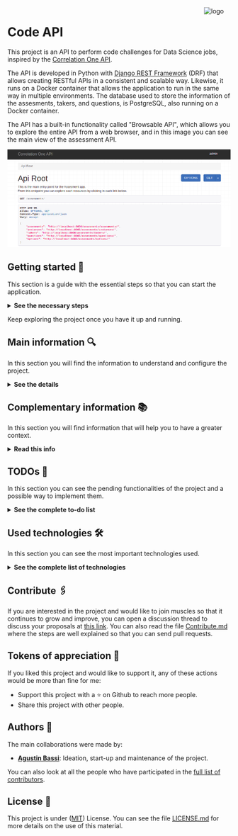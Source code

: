 <a href="https://www.correlation-one.com/">
    <img src="doc/logo.png" alt="logo" title="Correlation One" align="right" width="60" height="60" />
</a>

Code API
========

This project is an API to perform code challenges for Data Science jobs, inspired by the [Correlation One API](https://quiz.correlation-one.com/test/data-scientist).

The API is developed in Python with [Django REST Framework](https://www.django-rest-framework.org/) (DRF) that allows creating RESTful APIs in a consistent and scalable way. Likewise, it runs on a Docker container that allows the application to run in the same way in multiple environments. The database used to store the information of the assesments, takers, and questions, is PostgreSQL, also running on a Docker container.

The API has a built-in functionality called "Browsable API", which allows you to explore the entire API from a web browser, and in this image you can see the main view of the assessment API.

![screenshot-browsable-api](doc/screenshot-browsable-api.png)

## Getting started 🚀

This section is a guide with the essential steps so that you can start the application.

<details><summary><b>See the necessary steps</b></summary>

### Install dependencies

To run this project you need to install `Docker` and` Docker Compose`.

In [this article](https://support.netfoundry.io/hc/en-us/articles/360057865692-Installing-Docker-and-docker-compose-for-Ubuntu-20-04) are the details to install Docker and Docker Compose on a Linux machine. In case you want to install the tools on another platform or have any problems, you can read the official documentation of [Docker](https://docs.docker.com/get-docker/) and also that of [Docker Compose](https://docs.docker.com/compose/install/).

Continue with downloading the code when you have the dependencies installed and working.

### Download the code

To download the code, the best thing to do is to `fork` this project to your personal account by clicking on [this link](https://github.com/agustinBassi/code-api/fork). Once you have the fork to your account, download it from the terminal with this command (remember to put your username in the link):

```
git clone https://github.com/USER/code-api.git
```

> In case you don't have a Github account, or you don't want to fork, you can directly clone this repo with the command `git clone https://github.com/agustinBassi/code-api.git`.

### Initial project configuration

To run the application, you first need to download the database image with the `docker-compose pull db` command. Next, you need to compile the REST API service with the `docker-compose build code-api` command (it may take a few minutes).

When the above processes finish, start the database service with the command `docker-compose up -d db` from the root of the project. With the database running, it is necessary to create the tables that the application needs to work with the command `docker-compose run code-api python manage.py migrate`.

In this project some sample data is included so that you can put the application to work with preloaded information. It is recommended that you import this data to test the application quickly without having to load the test data manually. To load the pre-loaded data, run the following command:

```
docker-compose run code-api python manage.py loaddata .fixtures/db.json
```

### Run the application

With the initial configurations done, it is time to run the API service with the command `docker-compose up -d code-api` (if you want to run the service interactively, you can remove the -d flag during execution). When the service starts, you can access the `Browsable API` from the browser by entering the URL [http://localhost:8000/v1/assesments](http://localhost:8000/v1/assesments) in the browser.

If you were able to access the `Browsable API` it means that the application is running correctly.

</details>

Keep exploring the project once you have it up and running.

## Main information 🔍

In this section you will find the information to understand and configure the project.

<details><summary><b>See the details</b></summary>

### Main features

Below you can see the main characteristics of the project:

* RESTful API fully explorable through the "Browsable API"
* API exploration using HyperLinks
* Assisted navigation for all application flows
* Assessment instances recovery
* Application administration panel
* Usage documentation for each endpoint in the "Browsable API"
* Configurable pagination for all endpoints
* Info representation in different formats
* Automatic score calculation
* Obtaining the remaining assesment time after answer submition
* Customized for Correlation One Browsable API
* Prevention that a taker has more than one active assessment
* Prevention of sending incorrect questions and options
* Prevention of restarting an active or terminated instance
* Prevention of obtaining questions from a non-activated instance
* Prevention of sending answers in a non-activated instance
* Extensive usage documentation
* Versioning of the assessment API

### Django Configuration

In the file `codeapi/settings.py` you will find the general configuration of the Django project. Within this file, all kinds of Django configurations can be made, in which the following stand out:

* Selection and configuration of the database engine.
* Applications installed within the project.
* Time zone setting.
* Project debug configuration.
* Django REST Framework specific configuration.
* Template configuration.
* Directory configuration for static files.

For more information on all the possible configurations, you can access the official documentation at [this link](https://docs.djangoproject.com/en/3.2/topics/settings/).

### Browsable API

Django REST Framework has native functionality that makes the REST API browsable in HTML format. This feature is really an excellent functionality, as it enables you to explore, navigate, and discover the API without having to open any dedicated programs (such as Postman or other clients).

From the Browsable API it is possible to create instances of assessments and perform all the necessary steps to complete the flow of an assessment (create, test, start, get questions, send answers, end test, get result).

### How to use the API

The starting point to start using the Browsable API is to access the URL [http://localhost:8000/v1/assesments](http://localhost:8000/v1/assesments) in the browser. The application comes with some data loaded so that you can use it in a plug & play way (it is necessary that you have executed the command for loaddata detailed in the initial configuration section).

To perform an `Assessment`, start by creating an` Instance` accessing the URL of a particular assessment, for example [http://localhost:8000/v1/assesments/assesments/1/create](http://localhost:8000/v1/assesments/assesments/1/create) with a POST, entering the `first_name, last_name, email` fields, as JSON in the request body.

Once the assesment is created, just follow the `next` link provided in the response body, which assist you in the whole assesment flow navigation until you finalize it.

The response from the endpoint returns the id and URL of the created instance. With that id you can access the following endpoints:

* `instances/<uuid: pk> /`: to get the instance details.
* `instances/<uuid: pk>/test`: to check that the instance is available for testing.
* `instances/<uuid: pk>/start`: to start an instance, set the start_time, the end_time and the active flag.
* `instances/<uuid: pk>/questions/<int: q_id>`: in the endpoint to get the details of the instance, in the `assesment-> question_count` field you can get the number of questions of the assesment. Then, you can access each of them, from 1 to question_count. Any value outside of these values ​​will return a 405 Not Allowed code.
* `instances/<uuid: pk>/answer`: to send the answer about an assessment. Get a question_id and option_id in the request body.
* `instances/<uuid: pk>/end`, to end an instance, set the end_time, set the active flag to False and calculate the score automatically.
* `instances/<uuid: pk>/result`: to get the result of a particular instance.
* `instances/restore`: to recover an instance (if there is one active) of a particular taker.

### Create Assesments, Questions, Options and their associations

The API service has an integrated administration panel that allows you to perform CRUD operations on each of the application models (tables). In this image you can see how the administration panel looks.

![screenshot-admin-panel](doc/screenshot-admin-panel.png)

To create different assesments, assign questions and options, it is necessary to enter the administrator panel of the application. If you executed the command `docker-compose run code-api python manage.py loaddata .fixtures/db.json` detailed in the initial configuration section, a superuser with the name` admin` and pass `admin` is automatically created (you can change the password to have greater security).

To enter the application's administrator panel, enter the URL [http://localhost:8000/admin](http://localhost:8000/admin), and log in with the previously indicated superuser username and password.

From the left panel you can create all the entities that you consider necessary and the relationships between them.

> In case you had not executed the command `docker-compose run code-api python manage.py loaddata .fixtures/db.json`, you can create a super user with the command` docker-compose run code-api python manage.py createsuperuser`, and then loggin in the admin panel with the created user.

### Environment Variables

Some environment variables used by the database service, as well as the API service, are defined in the `env` file. Necessary variables can be added/removed. In case you accidentally delete the values or the env file, below you can find some values that work correctly with the application.

```
DJANGO_SECRET_KEY = sup3rs3cr3tk3y
DJANGO_DEBUG = True
DATABASE_NAME = codeapi
DATABASE_USER = postgres
DATABASE_PASS = postgres
DATABASE_HOST = db
DATABASE_PORT = 5432
```

It is **HIGHLY RECOMMENDED**that you change these variables if you want to use this application for productive purposes.

### Database manipulation

Django provides excellent database manipulation without the need to use any external tools to perform the necessary operations.

If you want to make a simple backup of the database, execute the following command:

```
docker-compose run code-api \
python manage.py dumpdata --indent 2 > .fixtures/db.json
```

If you want to make a backup of the database that can be used in a fresh database, execute the following command:

```
docker-compose run code-api \
python manage.py dumpdata --indent 2 \
--exclude auth.permission --exclude contenttypes --exclude admin.logentry > .fixtures/db.json
```

To load the application data into a fresh database, run the following command to create the necessary tables:

```
docker-compose run code-api python manage.py migrate
```

And then load data inside the tables:

```
docker-compose run code-api python manage.py loaddata .fixtures/db.json
```

</details>

## Complementary information 📚

In this section you will find information that will help you to have a greater context.

<details><summary><b>Read this info</b></summary>

### ERD (Entity-Relation Desing)

For the entities design and their relationships, the online tool [EDR Plus](https://erdplus.com/standalone) was used, which allows the creation of entities, attributes and relationships in a very simple way. In the following figure you can see the entity-relationship diagram of the system.

![architecture](doc/entity-relation-diagram.png)

An `Assesment` is defined only once, and in addition to its attributes, it has one or more` Questions` associated with it. In turn, each `Questions` has one or more` Options` associated with it.

In order to carry out an `Assesment` it is necessary for a` Taker` to register with its data, and to create an `Instance` of an` Assesment`. Each `Instance` has, in addition to its attributes, a UUID as an identifier. This allows the instance to be retrieved from another browser based on the Taker data.

### Endpoints

Each endpoint is listed below, with its description and available methods.

* `assesments /` - Shows a list with all the available resources of the application (GET)
* `assesments/assesments` - Show a list of all available assesments (GET)
* `assesments/assesments/<id>` - Show the HOME of a specific test (GET)
* `assesments/assesments/<id>/status` - Check the status of an assessment and return its status (GET)
* `assesments/assesments/<id>/create` - Creates a new instance of an assesment and returns the UUID of the instance (POST)
* `assesments/instances` - List all available instances (GET)
* `assesments/instances/<id>` - Show the details of the instance (GET)
* `assesments/instances/<id>/test` - Check that the instance is active (GET)
* `assesments/instances/<id>/start` - Starts the test and starts the countdown (POST)
* `assesments/instances/<id>/questions/<id>` - Show the detail with the question of an instance (GET)
* `assesments/instances/<id>/answer` - Send the result of an answer (PUT)
* `assesments/instances/<id>/end` - End an instance (POST)
* `assesments/instances/<id>/result` - Show the result of an instance (GET)
* `assesments/instances/restore` - Allows you to retrieve an instance based on user data (POST)
* `assesments/takers` - Show a list with all the test takers that performed assesments (GET)
* `assesments/takers/<id>` - Show the detail of a specific taker (GET)
* `assesments/questions` - List all available questions (GET)
* `assesments/questions/<id>` - Show the detail of a specific question (GET)
* `assesments/options` - List all available options (GET)
* `assesments/options/<id>` - Show the detail of a specific option (GET)

Although the information of each endpoint is in the previous list, it is much better to navigate through the `Browsable API` that allows access to more information about each of the endpoints.

### Dirs structure

```sh
├── .fixtures                       # dir to save DB fixtures to export/import using Django manage.py
├── assesments (important files)    # main assesments app dir
│   ├── migrations                  # dir to track DB modifications
│   ├── admin.py                    # register assesments model into admin interface
│   ├── models.py                   # assesments models declaration
│   ├── serializers.py              # classes for serialize/deserialize models instances
│   ├── urls.py                     # configuration of app routes
│   └── views.py                    # bussiness logic function and classes
├── codeapi                         # main Django project
│   ├── asgi.py                     # utility to load Django app into ASGI servers
│   ├── settings.py                 # main Django project settings
│   ├── urls.py                     # main Django project URLs configuration
│   └── wsgi.py                     # utility to load Django app into WSGI servers
├── doc                             # dir to save documentation
│   └── ...
├── .gitignore                      # exclude files from versions control
├── .dockerignore                   # exclude files when build a docker image
├── Contribuitors.md                # project contribuitors
├── Dockerfile                      # Dockerfile for Django project
├── LICENSE                         # licencia del proyecto
├── README.md                       # este archivo
├── docker-compose.yml              # configuración de los contenedores de Docker centralizada
├── env                             # variables de entorno utilizadas en el proyecto
├── manage.py                       # archivo con utilidades nativas de Django
└── requirements.txt                # dependencias de Python del proyecto
```

### Correlation-One Requests/Responses

To better understand the functionality of the Correlation One API, you can perform an assessment flow by entering [this link](https://quiz.correlation-one.com/test/data-scientist). Likewise, by reviewing network traffic from the browser's development window, analyzing and understanding the information sent and received in each request, you will be able to have a better context about the necessary functionality.

To facilitate access to endpoint information, you can access the file `doc/api-requests-responses.md`, where the requests/responses made against the Correlation One API are stored.

Much of the functionality is inspired by API messages, albeit with a few differences.

</details>

## TODOs 📝

In this section you can see the pending functionalities of the project and a possible way to implement them.

<details><summary><b>See the complete to-do list</b></summary><br>

* **Assembling the requests with Postman**: Although the challenge requires assembling the requests with Postman, it is more valuable to use the Browsable API and the assited assesment flow navigation than to use Postman.
* **Run the application with a productive web server**: For the development and demonstration of the application, the Django development web server is used. If you want to implement a productive server, in [this link](https://docs.djangoproject.com/en/3.2/howto/deployment/wsgi/uwsgi/), for example, there is information to configure uWSGI.
* **SSL encryption**: This project is for demonstration purposes, and also uses the development web server provided by Django. If you want to bring this project to a productive environment, SSL should be implemented in the webserver used. For example, in [this link](https://www.youtube.com/watch?v=NhidVhNHfeU) you will find information on how to configure certificates in Nginx. Also, in [this link](https://timonweb.com/django/https-django-development-server-ssl-certificate/) there is a tutorial on how to enable HTTPS using the Django development server.
* **User authentication**: Currently the API allows any user to see the endpoints of the application, and create new instances. User authentication could be performed using JWT or OAuth. Django, also provides built-in mechanisms for handling user authentication and authorization, but to keep the project as concise as possible, it was decided not to include this feature.
* **Compress responses**: If a productive web server were used, compression of the responses could be performed. In [this link](https://rtcamp.com/tutorials/nginx/enable-gzip/) there is a tutorial to enable Gzip on an Nginx server.
* **Support other formats than text**: Although the challenge required that more than one format can be handled for questions and options, in this API they only have one format (CharField). Both plain text and HTML can be stored in this text field. If you wanted to save an image, it could be hosted in an S3 bucket and only save the URL in the field.
* **Automated testing.**: Although having automated testing is a totally necessary feature, it was not implemented for this project. Implementing unit testing is not too complex. If you want to implement it, in [this link](https://docs.djangoproject.com/en/3.2/topics/testing/overview/) you will find all the necessary information.

</details>

## Used technologies 🛠️

In this section you can see the most important technologies used.

<details><summary><b>See the complete list of technologies</b></summary><br>

* [Docker](https://www.docker.com/) - Ecosystem that allows the execution of software containers.
* [Docker Compose](https://docs.docker.com/compose/) - Tool that allows managing multiple Docker containers.
* [Python](https://www.python.org/) - Language in which the services are made.
* [Django](https://www.djangoproject.com/) - Popular Python framework for web application development.
* [Django REST Framework](https://www.django-rest-framework.org/) - Django-based framework for designing REST APIs.
* [PostgreSQL](https://www.postgresql.org/) - Database to query and store data.
* [Visual Studio Code](https://code.visualstudio.com/) - Popular multi-platform development IDE.

</details>

## Contribute 🖇️

If you are interested in the project and would like to join muscles so that it continues to grow and improve, you can open a discussion thread to discuss your proposals at [this link](https://github.com/agustinBassi/code-api/issues/new). You can also read the file [Contribute.md](https://github.com/gotoiot/gotoiot-doc/wiki/Contribuir) where the steps are well explained so that you can send pull requests.

## Tokens of appreciation 🎁

If you liked this project and would like to support it, any of these actions would be more than fine for me:

* Support this project with a ⭐ on Github to reach more people.
* Share this project with other people.

## Authors 👥

The main collaborations were made by:

* **[Agustin Bassi](https://github.com/agustinBassi)**: Ideation, start-up and maintenance of the project.

You can also look at all the people who have participated in the [full list of contributors](https://github.com/agustinBassi/code-api/contributors).

## License 📄

This project is under ([MIT](https://choosealicense.com/licenses/mit/)) License. You can see the file [LICENSE.md](LICENSE.md) for more details on the use of this material.
